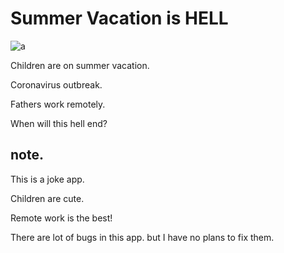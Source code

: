 # Summer Vacation is HELL

![a](https://user-images.githubusercontent.com/337024/180252885-7fa9b41d-8518-4631-992c-b7bd133c8809.gif)

Children are on summer vacation.

Coronavirus outbreak.

Fathers work remotely.

When will this hell end?

## note.

This is a joke app.

Children are cute.

Remote work is the best!

There are lot of bugs in this app. but I have no plans to fix them.

